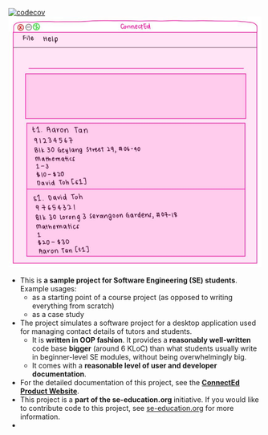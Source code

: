 [![codecov](https://codecov.io/gh/AY2526S1-CS2103T-F08b-3/tp/graph/badge.svg?token=ZHVF07EMGS)](https://codecov.io/gh/AY2526S1-CS2103T-F08b-3/tp)
![Ui](docs/images/Ui.png)

* This is **a sample project for Software Engineering (SE) students**.<br>
  Example usages:
  * as a starting point of a course project (as opposed to writing everything from scratch)
  * as a case study
* The project simulates a software project for a desktop application used for managing contact details of tutors and students.
  * It is **written in OOP fashion**. It provides a **reasonably well-written** code base **bigger** (around 6 KLoC) than what students usually write in beginner-level SE modules, without being overwhelmingly big.
  * It comes with a **reasonable level of user and developer documentation**.
* For the detailed documentation of this project, see the **[ConnectEd Product Website](https://ay2526s1-cs2103t-f08b-3.github.io/tp/)**.
* This project is a **part of the se-education.org** initiative. If you would like to contribute code to this project, see [se-education.org](https://se-education.org/#contributing-to-se-edu) for more information.
* 